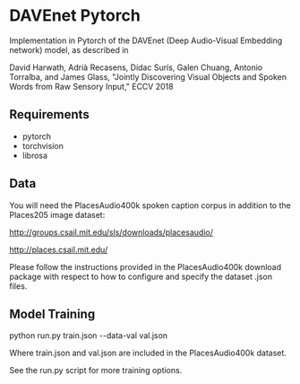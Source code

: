 # DAVEnet Pytorch

Implementation in Pytorch of the DAVEnet (Deep Audio-Visual Embedding network) model, as described in

David Harwath, Adrià Recasens, Dídac Surís, Galen Chuang, Antonio Torralba, and James Glass, "Jointly Discovering Visual Objects and Spoken Words from Raw Sensory Input," ECCV 2018

## Requirements

- pytorch
- torchvision
- librosa

## Data

You will need the PlacesAudio400k spoken caption corpus in addition to the Places205 image dataset:

http://groups.csail.mit.edu/sls/downloads/placesaudio/

http://places.csail.mit.edu/

Please follow the instructions provided in the PlacesAudio400k download package with respect to how to configure and specify the dataset .json files.

## Model Training

python run.py train.json --data-val val.json

Where train.json and val.json are included in the PlacesAudio400k dataset.

See the run.py script for more training options.
